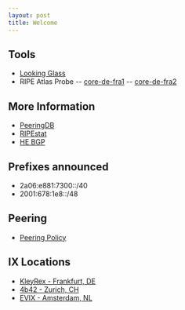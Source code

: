 ```yaml
---
layout: post
title: Welcome
---
```


## Tools
- [Looking Glass](https://lg.as213151.net)
- RIPE Atlas Probe
 -- [core-de-fra1](https://atlas.ripe.net/probes/1000597/)
 -- [core-de-fra2](https://atlas.ripe.net/probes/1000612/)

## More Information
- [PeeringDB](https://as213151.peeringdb.com/)
- [RIPEstat](https://stat.ripe.net/AS213151)
- [HE BGP](https://bgp.he.net/AS213151/)

## Prefixes announced
- 2a06:e881:7300::/40
- 2001:678:1e8::/48

## Peering
- [Peering Policy](/policy/)

## IX Locations
- [KleyRex - Frankfurt, DE](https://www.peeringdb.com/ix/123)
- [4b42 - Zurich, CH](https://www.peeringdb.com/ix/2447)
- [EVIX - Amsterdam, NL](https://www.peeringdb.com/ix/2274)

